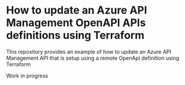 # How to update an Azure API Management OpenAPI APIs definitions using Terraform

This repository provides an example of how to update an Azure API Management API that is setup using a remote OpenApi definition using Terraform

Work in progress
